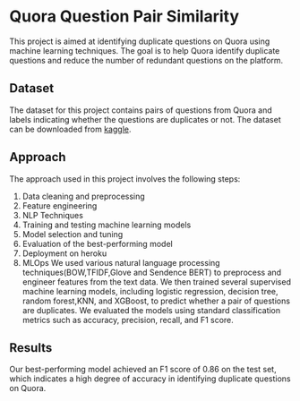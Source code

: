 # Quora Question Pair Similarity
This project is aimed at identifying duplicate questions on Quora using machine learning techniques. The goal is to help Quora identify duplicate questions and reduce the number of redundant questions on the platform.

## Dataset
The dataset for this project contains pairs of questions from Quora and labels indicating whether the questions are duplicates or not. The dataset can be downloaded from [kaggle](https://www.kaggle.com/c/quora-question-pairs/data).

## Approach
The approach used in this project involves the following steps:

1) Data cleaning and preprocessing
2) Feature engineering
3) NLP Techniques
4) Training and testing machine learning models
5) Model selection and tuning
6) Evaluation of the best-performing model
7) Deployment on heroku
8) MLOps
We used various natural language processing techniques(BOW,TFIDF,Glove and Sendence BERT) to preprocess and engineer features from the text data. We then trained several supervised machine learning models, including logistic regression, decision tree, random forest,KNN, and XGBoost, to predict whether a pair of questions are duplicates. We evaluated the models using standard classification metrics such as accuracy, precision, recall, and F1 score.

## Results
Our best-performing model achieved an F1 score of 0.86 on the test set, which indicates a high degree of accuracy in identifying duplicate questions on Quora.
